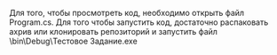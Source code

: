 Для того, чтобы просмотреть код, необходимо открыть файл Program.cs.
Для того чтобы запустить код, достаточно распаковать ахрив или клонировать репозиторий и запустить файл \bin\Debug\Тестовое Задание.exe
